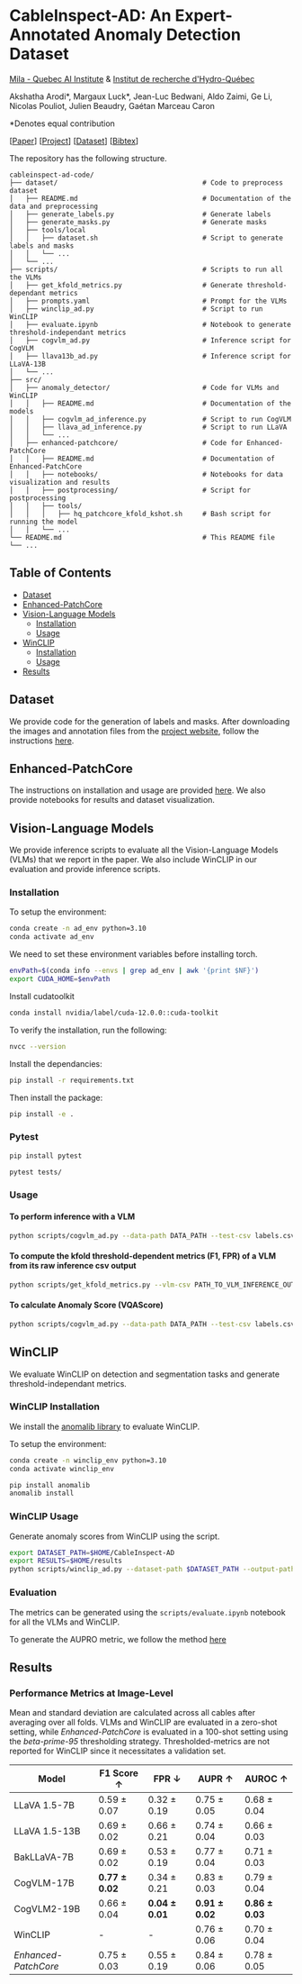<!---
Copyright (C) 2024 Mila - Institut québécois d'intelligence artificielle
SPDX-License-Identifier: Apache-2.0
-->

# CableInspect-AD: An Expert-Annotated Anomaly Detection Dataset

[Mila - Quebec AI Institute](https://mila.quebec/en/industry-services) & [Institut de recherche d'Hydro-Québec]()

Akshatha Arodi\*, Margaux Luck\*, Jean-Luc Bedwani, Aldo Zaimi, Ge Li, Nicolas Pouliot, Julien Beaudry, Gaétan Marceau Caron

\*Denotes equal contribution

[[Paper]()] [[Project](https://mila-iqia.github.io/cableinspect-ad/#)] [[Dataset](https://drive.google.com/file/d/126i30i7dRkcf4E5k7x8yysay3Snv6NXv/view)] [[Bibtex]()]

The repository has the following structure.

```plaintext
cableinspect-ad-code/
├── dataset/                                    # Code to preprocess dataset
│   ├── README.md                               # Documentation of the data and preprocessing
│   ├── generate_labels.py                      # Generate labels
│   ├── generate_masks.py                       # Generate masks
│   ├── tools/local
│   │   ├── dataset.sh                          # Script to generate labels and masks
│   │   └── ...
│   └── ...
├── scripts/                                    # Scripts to run all the VLMs
│   ├── get_kfold_metrics.py                    # Generate threshold-dependant metrics
│   ├── prompts.yaml                            # Prompt for the VLMs
│   ├── winclip_ad.py                           # Script to run WinCLIP
│   ├── evaluate.ipynb                          # Notebook to generate threshold-independant metrics
│   ├── cogvlm_ad.py                            # Inference script for CogVLM
│   ├── llava13b_ad.py                          # Inference script for LLaVA-13B
│   └── ...
├── src/                                        
│   ├── anomaly_detector/                       # Code for VLMs and WinCLIP
│   │   ├── README.md                           # Documentation of the models
│   │   ├── cogvlm_ad_inference.py              # Script to run CogVLM
│   │   ├── llava_ad_inference.py               # Script to run LLaVA
│   │   └── ...
│   ├── enhanced-patchcore/                     # Code for Enhanced-PatchCore
│   │   ├── README.md                           # Documentation of Enhanced-PatchCore
│   │   ├── notebooks/                          # Notebooks for data visualization and results
│   │   ├── postprocessing/                     # Script for postprocessing
│   │   ├── tools/
│   │   │   ├── hq_patchcore_kfold_kshot.sh     # Bash script for running the model
│   │   └── ...
└── README.md                                   # This README file
└── ...
```

## Table of Contents
- [Dataset](#dataset)
- [Enhanced-PatchCore](src/enhanced-patchcore/README.md)
- [Vision-Language Models](#vision-language-models)
  - [Installation](#installation)
  - [Usage](#usage)
- [WinCLIP](#winclip)
  - [Installation](#winclip-installation)
  - [Usage](#winclip-usage)
- [Results](#results)

## Dataset
We provide code for the generation of labels and masks. After downloading the images and annotation files from the [project website](https://mila-iqia.github.io/cableinspect-ad/), follow the instructions [here](dataset/README.md).

## Enhanced-PatchCore

The instructions on installation and usage are provided [here](src/enhanced-patchcore/README.md). We also provide notebooks for results and dataset visualization.

## Vision-Language Models

We provide inference scripts to evaluate all the Vision-Language Models (VLMs) that we report in the paper. We also include WinCLIP in our evaluation and provide inference scripts.

### Installation

To setup the environment:
```bash
conda create -n ad_env python=3.10
conda activate ad_env
```
We need to set these environment variables before installing torch.
```bash
envPath=$(conda info --envs | grep ad_env | awk '{print $NF}')
export CUDA_HOME=$envPath
```
Install cudatoolkit
```bash
conda install nvidia/label/cuda-12.0.0::cuda-toolkit
```
To verify the installation, run the following:
```bash
nvcc --version
```
Install the dependancies:
```bash
pip install -r requirements.txt
```

Then install the package:
```bash
pip install -e .
```

### Pytest
```bash
pip install pytest

pytest tests/
```

### Usage

#### To perform inference with a VLM

```bash 
python scripts/cogvlm_ad.py --data-path DATA_PATH --test-csv labels.csv --batch-size 4 --out-csv cables_cogvlm_zero_shot_inference.csv
```

#### To compute the kfold threshold-dependent metrics (F1, FPR) of a VLM from its raw inference csv output
```bash 
python scripts/get_kfold_metrics.py --vlm-csv PATH_TO_VLM_INFERENCE_OUTPUT --kfold-dir DATA_PATH/k_fold_labels --output-csv-filename cables_vlm_kfold_metrics.csv
```

#### To calculate Anomaly Score (VQAScore)

```bash 
python scripts/cogvlm_ad.py --data-path DATA_PATH --test-csv labels.csv --batch-size 4 --out-csv cables_cogvlm_zero_shot_vqascore.csv --generate-scores True
```

## WinCLIP

We evaluate WinCLIP on detection and segmentation tasks and generate threshold-independant metrics.

### WinCLIP Installation

We install the [anomalib library](https://github.com/openvinotoolkit/anomalib/) to evaluate WinCLIP.

To setup the environment:
```bash
conda create -n winclip_env python=3.10
conda activate winclip_env
```

```bash
pip install anomalib
anomalib install
```

### WinCLIP Usage

Generate anomaly scores from WinCLIP using the script.
```bash
export DATASET_PATH=$HOME/CableInspect-AD
export RESULTS=$HOME/results
python scripts/winclip_ad.py --dataset-path $DATASET_PATH --output-path $RESULTS
```
### Evaluation
The metrics can be generated using the `scripts/evaluate.ipynb` notebook for all the VLMs and WinCLIP.

To generate the AUPRO metric, we follow the method [here](https://github.com/caoyunkang/WinClip/blob/master/README.md)

## Results

### Performance Metrics at Image-Level

Mean and standard deviation are calculated across all cables after averaging over all folds. VLMs and WinCLIP are evaluated in a zero-shot setting, while *Enhanced-PatchCore* is evaluated in a 100-shot setting using the *beta-prime-95* thresholding strategy. Thresholded-metrics are not reported for WinCLIP since it necessitates a validation set.

| **Model**                | **F1 Score** ↑        | **FPR** ↓                | **AUPR** ↑               | **AUROC** ↑             |
|--------------------------|-----------------------|--------------------------|--------------------------|-------------------------|
| LLaVA 1.5-7B             | 0.59 ± 0.07           | 0.32 ± 0.19              | 0.75 ± 0.05              | 0.68 ± 0.04             |
| LLaVA 1.5-13B            | 0.69 ± 0.02           | 0.66 ± 0.21              | 0.74 ± 0.04              | 0.66 ± 0.03             |
| BakLLaVA-7B              | 0.69 ± 0.02           | 0.53 ± 0.19              | 0.77 ± 0.04              | 0.71 ± 0.03             |
| CogVLM-17B               | **0.77 ± 0.02**       | 0.34 ± 0.21              | 0.83 ± 0.03              | 0.79 ± 0.04             |
| CogVLM2-19B              | 0.66 ± 0.04           | **0.04 ± 0.01**          | **0.91 ± 0.02**          | **0.86 ± 0.03**         |
| WinCLIP                  | -                     | -                        | 0.76 ± 0.06              | 0.70 ± 0.04             |
| *Enhanced-PatchCore*     | 0.75 ± 0.03           | 0.55 ± 0.19              | 0.84 ± 0.06              | 0.78 ± 0.05             |

